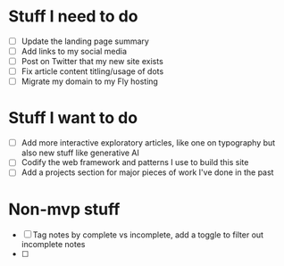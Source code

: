 # Stuff I need to do
- [ ] Update the landing page summary
- [ ] Add links to my social media
- [ ] Post on Twitter that my new site exists
- [ ] Fix article content titling/usage of dots
- [ ] Migrate my domain to my Fly hosting

# Stuff I want to do
- [ ] Add more interactive exploratory articles, like one on typography but also new stuff like generative AI
- [ ] Codify the web framework and patterns I use to build this site
- [ ] Add a projects section for major pieces of work I've done in the past

# Non-mvp stuff
- [ ] Tag notes by complete vs incomplete, add a toggle to filter out incomplete notes
- [ ] 